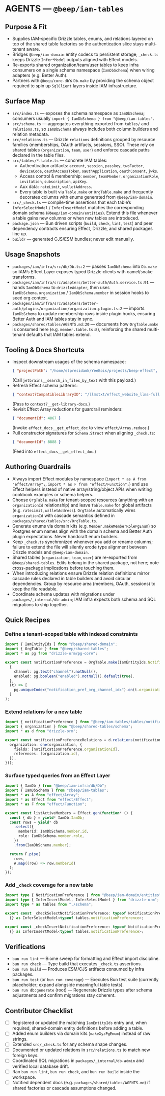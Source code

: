 # AGENTS — `@beep/iam-tables`

## Purpose & Fit
- Supplies IAM-specific Drizzle tables, enums, and relations layered on top of the shared table factories so the authentication slice stays multi-tenant aware.
- Bridges `@beep/iam-domain` entity codecs to persistent storage; `_check.ts` keeps Drizzle `Infer*Model` outputs aligned with Effect models.
- Re-exports shared organization/team/user tables to keep infra consumers on a single schema namespace (`IamDbSchema`) when wiring adapters (e.g. Better Auth).
- Partners with `@beep/core-db`’s `Db.make` by providing the schema object required to spin up `SqlClient` layers inside IAM infrastructure.

## Surface Map
- `src/index.ts` — exposes the schema namespace as `IamDbSchema`; consumers usually `import { IamDbSchema } from "@beep/iam-tables"`.
- `src/schema.ts` — aggregates everything exported from `tables/` and `relations.ts`, so `IamDbSchema` always includes both column builders and relation metadata.
- `src/relations.ts` — Drizzle `relations` definitions grouped by resource families (memberships, OAuth artifacts, sessions, SSO). These rely on shared tables (`organization`, `team`, `user`) and enforce cascade paths declared in the table files.
- `src/tables/*.table.ts` — concrete IAM tables:
  - Authentication artifacts: `account`, `session`, `passkey`, `twoFactor`, `deviceCode`, `oauthAccessToken`, `oauthApplication`, `oauthConsent`, `jwks`.
  - Access control & membership: `member`, `teamMember`, `organizationRole`, `invitation`, `subscription`, `apiKey`.
  - Aux data: `rateLimit`, `walletAddress`.
  - Every table is built via `Table.make` or `OrgTable.make` and frequently decorates columns with enums generated from `@beep/iam-domain`.
- `src/_check.ts` — compile-time assertions that each table’s `InferSelectModel` / `InferInsertModel` matches the corresponding domain schema (`@beep/iam-domain/entities`). Extend this file whenever a table gains new columns or when new tables are introduced.
- `package.json` — Bun driven scripts (`build`, `check`, `lint`, `test`) and peer dependency contracts ensuring Effect, Drizzle, and shared packages line up.
- `build/` — generated CJS/ESM bundles; never edit manually.

## Usage Snapshots
- `packages/iam/infra/src/db/Db.ts:2` — passes `IamDbSchema` into `Db.make` so IAM’s Effect Layer exposes typed Drizzle clients with camel/snake transforms.
- `packages/iam/infra/src/adapters/better-auth/Auth.service.ts:91` — hands `IamDbSchema` to `drizzleAdapter`, then uses `IamDbSchema.organization` / `IamDbSchema.member` in session hooks to seed org context.
- `packages/iam/infra/src/adapters/better-auth/plugins/organization/organization.plugin.ts:2` — imports `IamDbSchema` to update membership rows inside plugin hooks, ensuring Better Auth and IAM tables stay in sync.
- `packages/shared/tables/AGENTS.md:20` — documents how `OrgTable.make` is consumed here (e.g. `member.table.ts:8`), reinforcing the shared multi-tenant defaults that IAM tables extend.

## Tooling & Docs Shortcuts
- Inspect downstream usages of the schema namespace:
  ```json
  { "projectPath": "/home/elpresidank/YeeBois/projects/beep-effect", "searchText": "IamDbSchema", "maxUsageCount": 100 }
  ```
  (Call `jetbrains__search_in_files_by_text` with this payload.)
- Refresh Effect schema patterns:
  ```json
  { "context7CompatibleLibraryID": "/llmstxt/effect_website_llms-full_txt", "topic": "schema tables" }
  ```
  (Pass to `context7__get-library-docs`.)
- Revisit Effect Array reductions for guardrail reminders:
  ```json
  { "documentId": 4867 }
  ```
  (Invoke `effect_docs__get_effect_doc` to view `effect/Array.reduce`.)
- Pull constructor signatures for `Schema.Struct` when aligning `_check.ts`:
  ```json
  { "documentId": 8888 }
  ```
  (Feed into `effect_docs__get_effect_doc`.)

## Authoring Guardrails
- Always import Effect modules by namespace (`import * as A from "effect/Array";`, `import * as F from "effect/Function";`) and use Effect helpers instead of native array/string/object APIs when writing cookbook examples or schema helpers.
- Choose `OrgTable.make` for tenant-scoped resources (anything with an `organizationId` relationship) and leave `Table.make` for global artifacts (e.g. `rateLimit`, `walletAddress`). `OrgTable` automatically wires `organizationId` with cascade semantics defined in `packages/shared/tables/src/OrgTable.ts`.
- Generate enums via domain kits (e.g. `Member.makeMemberRolePgEnum`) so Postgres enum names align with the domain schema and Better Auth plugin expectations. Never handcraft enum builders.
- Keep `_check.ts` synchronized whenever you add or rename columns; failure to extend the file will silently erode type alignment between Drizzle models and `@beep/iam-domain`.
- Shared tables (`organization`, `team`, `user`) are re-exported from `@beep/shared-tables`. Edits belong in the shared package, not here; note cross-package implications before touching them.
- When introducing relations ensure Drizzle relation definitions mirror cascade rules declared in table builders and avoid circular dependencies. Group by resource area (members, OAuth, sessions) to keep the file readable.
- Coordinate schema updates with migrations under `packages/_internal/db-admin`; IAM infra expects both schema and SQL migrations to ship together.

## Quick Recipes

### Define a tenant-scoped table with indexed constraints
```ts
import { IamEntityIds } from "@beep/shared-domain";
import { OrgTable } from "@beep/shared-tables";
import * as pg from "drizzle-orm/pg-core";

export const notificationPreference = OrgTable.make(IamEntityIds.NotificationPreferenceId)(
  {
    channel: pg.text("channel").notNull(),
    enabled: pg.boolean("enabled").notNull().default(true),
  },
  (t) => [
    pg.uniqueIndex("notification_pref_org_channel_idx").on(t.organizationId, t.channel),
  ]
);
```

### Extend relations for a new table
```ts
import { notificationPreference } from "@beep/iam-tables/tables/notificationPreference.table";
import { organization } from "@beep/shared-tables/schema";
import * as d from "drizzle-orm";

export const notificationPreferenceRelations = d.relations(notificationPreference, ({ one }) => ({
  organization: one(organization, {
    fields: [notificationPreference.organizationId],
    references: [organization.id],
  }),
}));
```

### Surface typed queries from an Effect Layer
```ts
import { IamDb } from "@beep/iam-infra/db/Db";
import { IamDbSchema } from "@beep/iam-tables";
import * as A from "effect/Array";
import * as Effect from "effect/Effect";
import * as F from "effect/Function";

export const listActiveMembers = Effect.gen(function* () {
  const { db } = yield* IamDb.IamDb;
  const rows = yield* db
    .select({
      memberId: IamDbSchema.member.id,
      role: IamDbSchema.member.role,
    })
    .from(IamDbSchema.member);

  return F.pipe(
    rows,
    A.map((row) => row.memberId)
  );
});
```

### Add `_check` coverage for a new table
```ts
import type { NotificationPreference } from "@beep/iam-domain/entities";
import type { InferInsertModel, InferSelectModel } from "drizzle-orm";
import type * as tables from "./schema";

export const _checkSelectNotificationPreference: typeof NotificationPreference.Model.select.Encoded =
  {} as InferSelectModel<typeof tables.notificationPreference>;

export const _checkInsertNotificationPreference: typeof NotificationPreference.Model.insert.Encoded =
  {} as InferInsertModel<typeof tables.notificationPreference>;
```

## Verifications
- `bun run lint` — Biome sweep for formatting and Effect import discipline.
- `bun run check` — Type build that executes `_check.ts` assertions.
- `bun run build` — Produces ESM/CJS artifacts consumed by infra packages.
- `bun run test` (or `bun run coverage`) — Executes Bun test suite (currently placeholder; expand alongside meaningful table tests).
- `bun run db:generate` (root) — Regenerate Drizzle types after schema adjustments and confirm migrations stay coherent.

## Contributor Checklist
- [ ] Registered or updated the matching `IamEntityIds` entry and, when required, shared-domain entity definitions before adding a table.
- [ ] Added enum builders via domain kits (`makeXyzPgEnum`) instead of raw strings.
- [ ] Extended `src/_check.ts` for any schema shape changes.
- [ ] Documented or updated relations in `src/relations.ts` to match new foreign keys.
- [ ] Coordinated SQL migrations in `packages/_internal/db-admin` and verified local database drift.
- [ ] Ran `bun run lint`, `bun run check`, and `bun run build` inside the workspace.
- [ ] Notified dependent docs (e.g. `packages/shared/tables/AGENTS.md`) if shared factories or cascade assumptions changed.
